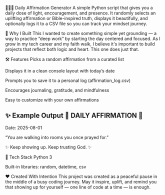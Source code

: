 🧘🏽‍♀️ Daily Affirmation Generator
A simple Python script that gives you a daily dose of light, encouragement, and presence. It randomly selects an uplifting affirmation or Bible-inspired truth, displays it beautifully, and optionally logs it to a CSV file so you can track your mindset journey.

🌟 Why I Built This
I wanted to create something simple yet grounding — a way to practice “deep work” by starting the day centered and focused. As I grow in my tech career and my faith walk, I believe it's important to build projects that reflect both logic and heart. This one does just that.

🛠️ Features
Picks a random affirmation from a curated list

Displays it in a clean console layout with today’s date

Prompts you to save it to a personal log (affirmation_log.csv)

Encourages journaling, gratitude, and mindfulness

Easy to customize with your own affirmations


✨ Example Output
💛 DAILY AFFIRMATION 💛
--------------------------
Date: 2025-08-01

“You are walking into rooms you once prayed for.”

✨ Keep showing up. Keep trusting God. ✨

📝 Tech Stack
Python 3

Built-in libraries: random, datetime, csv

❤️ Created With Intention
This project was created as a peaceful pause in the middle of a busy coding journey.
May it inspire, uplift, and remind you that showing up for yourself — one line of code at a time — is enough.

